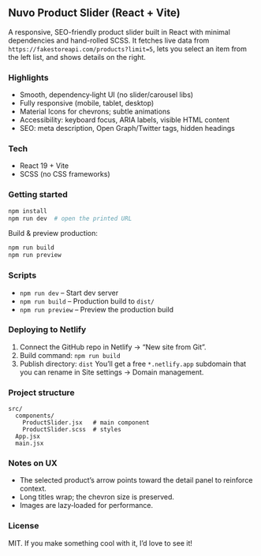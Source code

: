 ## Nuvo Product Slider (React + Vite)

A responsive, SEO-friendly product slider built in React with minimal dependencies and hand-rolled SCSS. It fetches live data from `https://fakestoreapi.com/products?limit=5`, lets you select an item from the left list, and shows details on the right.

### Highlights
- Smooth, dependency‑light UI (no slider/carousel libs)
- Fully responsive (mobile, tablet, desktop)
- Material Icons for chevrons; subtle animations
- Accessibility: keyboard focus, ARIA labels, visible HTML content
- SEO: meta description, Open Graph/Twitter tags, hidden headings

### Tech
- React 19 + Vite
- SCSS (no CSS frameworks)

### Getting started
```bash
npm install
npm run dev  # open the printed URL
```

Build & preview production:
```bash
npm run build
npm run preview
```

### Scripts
- `npm run dev` – Start dev server
- `npm run build` – Production build to `dist/`
- `npm run preview` – Preview the production build

### Deploying to Netlify
1) Connect the GitHub repo in Netlify → “New site from Git”.
2) Build command: `npm run build`
3) Publish directory: `dist`
You’ll get a free `*.netlify.app` subdomain that you can rename in Site settings → Domain management.

### Project structure
```
src/
  components/
    ProductSlider.jsx   # main component
    ProductSlider.scss  # styles
  App.jsx
  main.jsx
```

### Notes on UX
- The selected product’s arrow points toward the detail panel to reinforce context.
- Long titles wrap; the chevron size is preserved.
- Images are lazy‑loaded for performance.

### License
MIT. If you make something cool with it, I’d love to see it!
